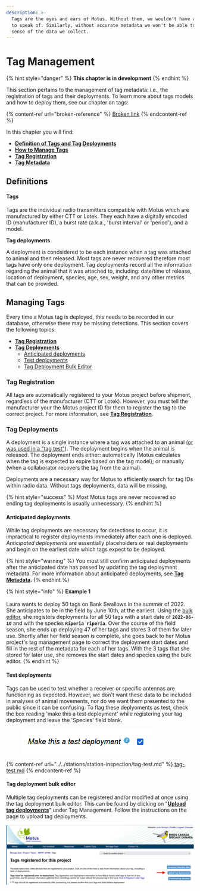 ```yaml
---
description: >-
  Tags are the eyes and ears of Motus. Without them, we wouldn't have any data
  to speak of. Similarly, without accurate metadata we won't be able to make
  sense of the data we collect.
---
```


# Tag Management

{% hint style="danger" %}
**This chapter is in development**
{% endhint %}

This section pertains to the management of tag metadata: i.e., the registration of tags and their deployments. To learn more about tags models and how to deploy them, see our chapter on tags:

{% content-ref url="broken-reference" %}
[Broken link](broken-reference)
{% endcontent-ref %}

In this chapter you will find:

* ****[**Definition of Tags and Tag Deployments**](./#introducing...stations)****
* ****[**How to Manage Tags**](./#managing-tags)****
* ****[**Tag Registration**](tag-registration.md)****
* ****[**Tag Metadata**](tag-metadata.md)****

## Definitions

#### Tags

Tags are the individual radio transmitters compatible with Motus which are manufactured by either CTT or Lotek. They each have a digitally encoded ID (manufacturer ID), a burst rate (a.k.a., 'burst interval' or 'period'), and a model.

**Tag deployments**

A deployment is condsidered to be each instance when a tag was attached to animal and then released. Most tags are never recovered therefore most tags have only one deployment. Tag deployments record all the information regarding the animal that it was attached to, including: date/time of release, location of deployment, species, age, sex, weight, and any other metrics that can be provided.

## Managing Tags

Every time a Motus tag is deployed, this needs to be recorded in our database, otherwise there may be missing detections. This section covers the following topics:

* ****[**Tag Registration**](./#tag-registration)****
* ****[**Tag Deployments**](./#tag-deployments)****
  * [Anticipated deployments](./#undefined)
  * [Test deployments](./#undefined)
  * [Tag Deployment Bulk Editor](./#tag-deployment-bulk-editor)

### Tag Registration

All tags are automatically registered to your Motus project before shipment, regardless of  the manufacturer (CTT or Lotek). However, you must tell the manufacturer your the Motus project ID for them to register the tag to the correct project. For more information, see [**Tag Registration**](tag-registration.md).

### Tag Deployments

A deployment is a single instance where a tag was attached to an animal ([or was used in a "tag test"](../../stations/station-inspection/tag-test.md)). The deployment begins when the animal is released. The deployment ends either: automatically (Motus calculates when the tag is expected to expire based on the tag model); or manually (when a collaborator recovers the tag from the animal).&#x20;

Deployments are a necessary way for Motus to efficiently search for tag IDs within radio data. Without tags deployments, data will be missing.

{% hint style="success" %}
Most Motus tags are never recovered so ending tag deployments is usually unnecessary.&#x20;
{% endhint %}

#### Anticipated deployments

While tag deployments are necessary for detections to occur, it is impractical to register deployments immediately after each one is deployed. _Anticipated deployments_ are essentially placeholders or real deployments and begin on the earliest date which tags expect to be deployed.&#x20;

{% hint style="warning" %}
You must still confirm anticipated deployments after the anticipated date has passed by updating the tag deployment metadata. For more information about anticipated deployments, see [**Tag Metadata**](tag-metadata.md#anticipated-deployment-date).&#x20;
{% endhint %}

{% hint style="info" %}
**Example 1**\
\
Laura wants to deploy 50 tags on Bank Swallows in the summer of 2022. She anticipates to be in the field by June 10th, at the earliest. Using the [bulk editor](./#tag-deployment-bulk-editor), she registers deployments for all 50 tags with a start date of **`2022-06-10`** and with the species **`Riperia riperia`**. Over the course of the field season, she ends up deploying 47 of her tags and stores 3 of them for later use. Shortly after her field season is complete, she  goes back to her Motus project's tag management page to correct the deployment start dates and fill in the rest of the metadata for each of her tags. With the 3 tags that she stored for later use, she removes the start dates and species using the bulk editor.
{% endhint %}

#### Test deployments

Tags can be used to test whether a receiver or specific antennas are functioning as expected. However, we don't want these data to be included in analyses of animal movements, nor do we want them presented to the public since it can be confusing. To flag these deplyoments as test, check the box reading 'make this a test deployment' while registering your tag deployment and leave the 'Species' field blank.

<figure><img src="../../.gitbook/assets/image (1) (1).png" alt=""><figcaption></figcaption></figure>

{% content-ref url="../../stations/station-inspection/tag-test.md" %}
[tag-test.md](../../stations/station-inspection/tag-test.md)
{% endcontent-ref %}

#### **Tag deployment b**ulk editor

Multiple tag deployments can be registered and/or modified at once using the tag deployment bulk editor. This can be found by clicking on "[**Upload tag deployments**](https://motus.org/data/project/tags/template)" under Tag Management. Follow the instructions on the page to upload tag deployments.

![](../../.gitbook/assets/tag-management.png)
